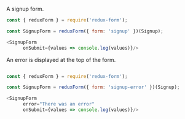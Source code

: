 A signup form.

```js
const { reduxForm } = require('redux-form');

const SignupForm = reduxForm({ form: 'signup' })(Signup);

<SignupForm 
      onSubmit={values => console.log(values)}/>
```

An error is displayed at the top of the form.

```js

const { reduxForm } = require('redux-form');

const SignupForm = reduxForm({ form: 'signup-error' })(Signup);

<SignupForm 
      error="There was an error"
      onSubmit={values => console.log(values)}/>
```

